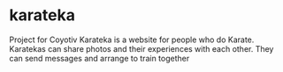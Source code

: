# karateka
Project for Coyotiv 
Karateka is a website for people who do Karate.
Karatekas can share photos and their experiences with each other.
They can send messages and arrange to train together
